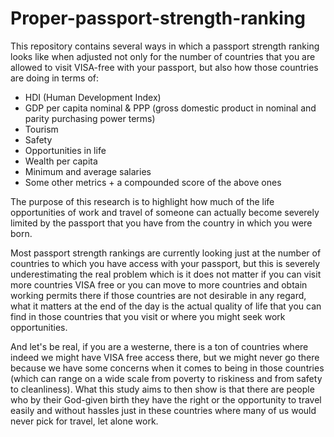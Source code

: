# Proper-passport-strength-ranking

This repository contains several ways in which a passport strength ranking looks like when adjusted not only for the number of countries that you are allowed to visit VISA-free with your passport, but also how those countries are doing in terms of:

- HDI (Human Development Index)
- GDP per capita nominal & PPP (gross domestic product in nominal and parity purchasing power terms)
- Tourism
- Safety
- Opportunities in life
- Wealth per capita
- Minimum and average salaries
- Some other metrics + a compounded score of the above ones

The purpose of this research is to highlight how much of the life opportunities of work and travel of someone can actually become severely limited by the passport that you have from the country in which you were born.

Most passport strength rankings are currently looking just at the number of countries to which you have access with your passport, but this is severely underestimating the real problem which is it does not matter if you can visit more countries VISA free or you can move to more countries and obtain working permits there if those countries are not desirable in any regard, what it matters at the end of the day is the actual quality of life that you can find in those countries that you visit or where you might seek work opportunities.

And let's be real, if you are a westerne, there is a ton of countries where indeed we might have VISA free access there, but we might never go there because we have some concerns when it comes to being in those countries (which can range on a wide scale from poverty to riskiness and from safety to cleanliness). What this study aims to then show is that there are people who by their God-given birth they have the right or the opportunity to travel easily and without hassles just in these countries where many of us would never pick for travel, let alone work.
